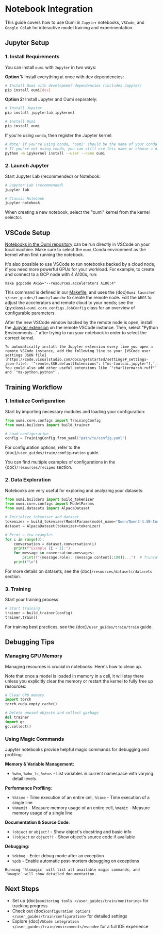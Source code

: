 # Notebook Integration

This guide covers how to use Oumi in `Jupyter` notebooks, `VSCode`, and `Google Colab` for interactive model training and experimentation.

## Jupyter Setup

### 1. Install Requirements

You can install `oumi` with `Jupyter` in two ways:

**Option 1:** Install everything at once with dev dependencies:

```bash
# Install Oumi with development dependencies (includes Jupyter)
pip install oumi[dev]
```

**Option 2:** Install Jupyter and Oumi separately:

```bash
# Install Jupyter
pip install jupyterlab ipykernel

# Install Oumi
pip install oumi
```

If you're using `conda`, then register the Jupyter kernel:

```bash
# Note: If you're using conda, 'oumi' should be the name of your conda environment
# If you're not using conda, you can still use this name or choose a different one
python -m ipykernel install --user --name oumi
```

### 2. Launch Jupyter

Start Jupyter Lab (recommended) or Notebook:

```bash
# Jupyter Lab (recommended)
jupyter lab

# Classic Notebook
jupyter notebook
```

When creating a new notebook, select the "oumi" kernel from the kernel selector.

## VSCode Setup

[Notebooks in the Oumi repository](https://github.com/oumi-ai/oumi/tree/main/notebooks) can be run directly in VSCode on your local machine. Make sure to select the `oumi` Conda environment as the kernel when first running the notebook.

It's also possible to use VSCode to run notebooks backed by a cloud node, if you need more powerful GPUs for your workload. For example, to create and connect to a GCP node with 4 A100s, run:

```shell
make gcpcode ARGS="--resources.accelerators A100:4"
```

This command is defined in our [Makefile](https://github.com/oumi-ai/oumi/blob/main/Makefile), and uses the {doc}`Oumi launcher </user_guides/launch/launch>` to create the remote node. Edit the `ARGS` to adjust the accelerators and remote cloud to your needs; see the {py:class}`~oumi.core.configs.JobConfig` class for an overview of configurable parameters.

After the new VSCode window backed by the remote node is open, install the [Jupyter extension](https://marketplace.visualstudio.com/items?itemName=ms-toolsai.jupyter) on the remote VSCode instance.  Then, select "Python Environments..." after trying to run your notebook in order to select the correct kernel.

```{tip}
To automatically install the Jupyter extension every time you open a remote VSCode instance, add the following line to your [VSCode user settings JSON file](https://code.visualstudio.com/docs/getstarted/settings#_settings-json-file): `"remote.SSH.defaultExtensions": ["ms-toolsai.jupyter"],`. You could also add other useful extensions like `"charliermarsh.ruff"` and `"ms-python.python"`.
```

## Training Workflow

### 1. Initialize Configuration

Start by importing necessary modules and loading your configuration:

```python
from oumi.core.configs import TrainingConfig
from oumi.builders import build_trainer

# Load configuration
config = TrainingConfig.from_yaml("path/to/config.yaml")
```

For configuration options, refer to the {doc}`/user_guides/train/configuration` guide.

You can find multiple examples of configurations in the {doc}`/resources/recipes` section.

### 2. Data Exploration

Notebooks are very useful for exploring and analyzing your datasets:

```python
from oumi.builders import build_tokenizer
from oumi.core.configs import ModelParams
from oumi.datasets import AlpacaDataset

# Initialize tokenizer and dataset
tokenizer = build_tokenizer(ModelParams(model_name="Qwen/Qwen2-1.5B-Instruct"))
dataset = AlpacaDataset(tokenizer=tokenizer)

# Print a few examples
for i in range(3):
    conversation = dataset.conversation(i)
    print(f"Example {i + 1}:")
    for message in conversation.messages:
        print(f"{message.role}: {message.content[:100]}...")  # Truncate for brevity
    print("\n")
```

For more details on datasets, see the {doc}`/resources/datasets/datasets` section.

### 3. Training

Start your training process:

```python
# Start training
trainer = build_trainer(config)
trainer.train()
```

For training best practices, see the {doc}`/user_guides/train/train` guide.

## Debugging Tips

### Managing GPU Memory

Managing resources is crucial in notebooks. Here's how to clean up.

Note that once a model is loaded in memory in a cell, it will stay there unless you explicitly clear the memory or restart the kernel to fully free up resources:

```python
# Clear GPU memory
import torch
torch.cuda.empty_cache()

# Delete unused objects and collect garbage
del trainer
import gc
gc.collect()
```

### Using Magic Commands

Jupyter notebooks provide helpful magic commands for debugging and profiling:

**Memory & Variable Management:**

- `%who`, `%who_ls`, `%whos` - List variables in current namespace with varying detail levels

**Performance Profiling:**

- `%%time` - Time execution of an entire cell, `%time` - Time execution of a single line
- `%%memit` - Measure memory usage of an entire cell, `%memit` - Measure memory usage of a single line

**Documentation & Source Code:**

- `?object` or `object?` - Show object's docstring and basic info
- `??object` or `object??` - Show object's source code if available

**Debugging:**

- `%debug` - Enter debug mode after an exception
- `%pdb` - Enable automatic post-mortem debugging on exceptions

```{tip}
Running `%lsmagic` will list all available magic commands, and `%magic` will show detailed documentation.
```

## Next Steps

- Set up {doc}`monitoring tools </user_guides/train/monitoring>` for tracking progress
- Check out {doc}`configuration options </user_guides/train/configuration>` for detailed settings
- Explore {doc}`VSCode integration </user_guides/train/environments/vscode>` for a full IDE experience
